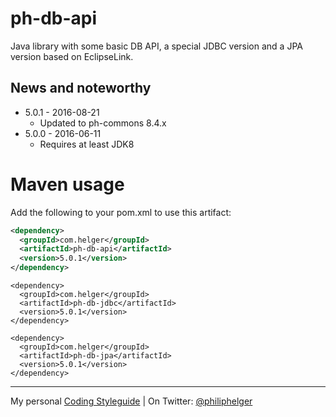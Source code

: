 # ph-db-api

Java library with some basic DB API, a special JDBC version and a JPA version based on EclipseLink.

## News and noteworthy

  * 5.0.1 - 2016-08-21
    * Updated to ph-commons 8.4.x
  * 5.0.0 - 2016-06-11
    * Requires at least JDK8

# Maven usage
Add the following to your pom.xml to use this artifact:
```xml
<dependency>
  <groupId>com.helger</groupId>
  <artifactId>ph-db-api</artifactId>
  <version>5.0.1</version>
</dependency>
```

```
<dependency>
  <groupId>com.helger</groupId>
  <artifactId>ph-db-jdbc</artifactId>
  <version>5.0.1</version>
</dependency>
```

```
<dependency>
  <groupId>com.helger</groupId>
  <artifactId>ph-db-jpa</artifactId>
  <version>5.0.1</version>
</dependency>
```

---

My personal [Coding Styleguide](https://github.com/phax/meta/blob/master/CodeingStyleguide.md) |
On Twitter: <a href="https://twitter.com/philiphelger">@philiphelger</a>
